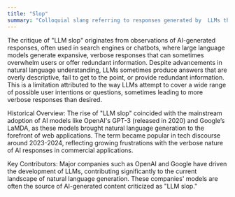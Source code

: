 ```yaml
---
title: "Slop"
summary: "Colloquial slang referring to responses generated by  LLMs that may be overly verbose or repetitive, often observed in AI-generated summaries or answers, and sometimes criticized for lacking conciseness or relevance."
---
```

The critique of "LLM slop" originates from observations of AI-generated responses, often used in search engines or chatbots, where large language models generate expansive, verbose responses that can sometimes overwhelm users or offer redundant information. Despite advancements in natural language understanding, LLMs sometimes produce answers that are overly descriptive, fail to get to the point, or provide redundant information. This is a limitation attributed to the way LLMs attempt to cover a wide range of possible user intentions or questions, sometimes leading to more verbose responses than desired.

Historical Overview: The rise of "LLM slop" coincided with the mainstream adoption of AI models like OpenAI's GPT-3 (released in 2020) and Google’s LaMDA, as these models brought natural language generation to the forefront of web applications. The term became popular in tech discourse around 2023-2024, reflecting growing frustrations with the verbose nature of AI responses in commercial applications.

Key Contributors: Major companies such as OpenAI and Google have driven the development of LLMs, contributing significantly to the current landscape of natural language generation. These companies' models are often the source of AI-generated content criticized as "LLM slop."
